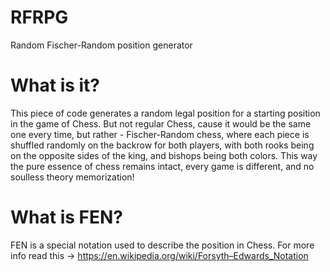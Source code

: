 # RFRPG
Random Fischer-Random position generator

# What is it?
This piece of code generates a random legal position for a starting position in the game of Chess. 
But not regular Chess, cause it would be the same one every time, but rather - Fischer-Random chess,
where each piece is shuffled randomly on the backrow for both players, with both rooks being on the opposite sides of the king, and bishops being both colors.
This way the pure essence of chess remains intact, every game is different, and no soulless theory memorization!

# What is FEN?
FEN is a special notation used to describe the position in Chess.
For more info read this -> https://en.wikipedia.org/wiki/Forsyth–Edwards_Notation
